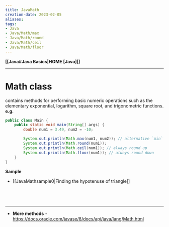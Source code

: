 ```yaml
---
title: JavaMath
creation-date: 2023-02-05
aliases:
tags:
- Java
- Java/Math/max
- Java/Math/round
- Java/Math/ceil
- Java/Math/floor
---
```

**[[Java#Java Basics|HOME [Java]]]**

---
# Math class
contains methods for performing basic numeric operations such as the elementary exponential, logarithm, square root, and trigonometric functions.
**e.g.**
```java
public class Main {
    public static void main(String[] args) {
        double num1 = 3.49, num2 = -10;

        System.out.println(Math.max(num1, num2)); // alternative `min`
        System.out.println(Math.round(num1));
        System.out.println(Math.ceil(num1)); // always round up
        System.out.println(Math.floor(num1)); // always round down
    }
}
```

**Sample**
- [[JavaMathsample0|Finding the hypotenuse of triangle]]

<br>

# 
---
- **More methods** - https://docs.oracle.com/javase/8/docs/api/java/lang/Math.html